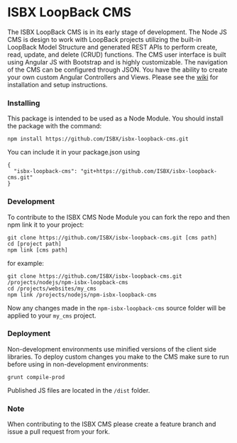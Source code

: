 # ISBX LoopBack CMS #

The ISBX LoopBack CMS is in its early stage of development. The Node JS CMS is design to work with LoopBack projects utilizing the built-in LoopBack Model Structure and generated REST APIs to perform create, read, update, and delete (CRUD) functions. The CMS user interface is built using Angular JS with Bootstrap and is highly customizable. The navigation of the CMS can be configured through JSON. You have the ability to create your own custom Angular Controllers and Views. Please see the [wiki](https://github.com/ISBX/isbx-loopback-cms/wiki) for installation and setup instructions. 

### Installing ###

This package is intended to be used as a Node Module. You should install the package with the command:

```
npm install https://github.com/ISBX/isbx-loopback-cms.git
```

You can include it in your package.json using

```
{
  "isbx-loopback-cms": "git+https://github.com/ISBX/isbx-loopback-cms.git"
}
```

### Development ###

To contribute to the ISBX CMS Node Module you can fork the repo and then npm link it to your project:

```
git clone https://github.com/ISBX/isbx-loopback-cms.git [cms path]
cd [project path]
npm link [cms path]
```

for example:
```
git clone https://github.com/ISBX/isbx-loopback-cms.git /projects/nodejs/npm-isbx-loopback-cms
cd /projects/websites/my_cms
npm link /projects/nodejs/npm-isbx-loopback-cms
```

Now any changes made in the `npm-isbx-loopback-cms` source folder will be applied to your `my_cms` project.

### Deployment ###

Non-development environments use minified versions of the client side libraries. To deploy custom changes you make to the CMS make sure to run before using in non-development environments:

```
grunt compile-prod
```

Published JS files are located in the `/dist` folder.

### Note ###

When contributing to the ISBX CMS please create a feature branch and issue a pull request from your fork.
